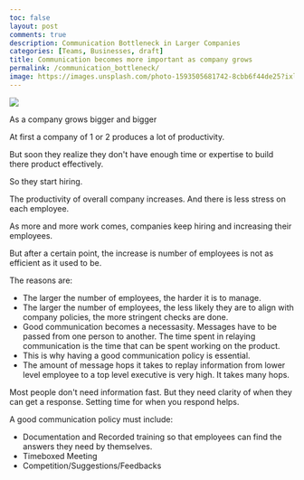 ```yaml
---
toc: false
layout: post
comments: true
description: Communication Bottleneck in Larger Companies
categories: [Teams, Businesses, draft]
title: Communication becomes more important as company grows
permalink: /communication_bottleneck/
image: https://images.unsplash.com/photo-1593505681742-8cbb6f44de25?ixlib=rb-1.2.1&ixid=eyJhcHBfaWQiOjEyMDd9&auto=format&fit=crop&w=2689&q=80
---
```

![](https://images.unsplash.com/photo-1593505681742-8cbb6f44de25?ixlib=rb-1.2.1&ixid=eyJhcHBfaWQiOjEyMDd9&auto=format&fit=crop&w=2689&q=80)

As a company grows bigger and bigger

At first a company of 1 or 2 produces a lot of productivity.

But soon they realize they don't have enough time or expertise to build there product effectively.

So they start hiring.

The productivity of overall company increases. And there is less stress on each employee.

As more and more work comes, companies keep hiring and increasing their employees.

But after a certain point, the increase is number of employees is not as efficient as it used to be.

The reasons are:

- The larger the number of employees, the harder it is to manage.
- The larger the number of employees, the less likely they are to align with company policies, the more stringent checks are done.
- Good communication becomes a necessasity. Messages have to be passed from one person to another. The time spent in relaying communication is the time that can be spent working on the product.
- This is why having a good communication policy is essential.
- The amount of message hops it takes to replay information from lower level employee to a top level executive is very high. It takes many hops.

Most people don't need information fast. But they need clarity of when they can get a response. Setting time for when you respond helps.

A good communication policy must include:
- Documentation and Recorded training so that employees can find the answers they need by themselves.
- Timeboxed Meeting
- Competition/Suggestions/Feedbacks
